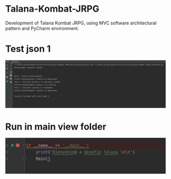 # Talana-Kombat-JRPG
Development of Talana Kombat JRPG, using MVC software architectural pattern and PyCharm environment.


# Test json 1
![img_3.png](img_3.png)


# Run in main view folder
![img_2.png](img_2.png)